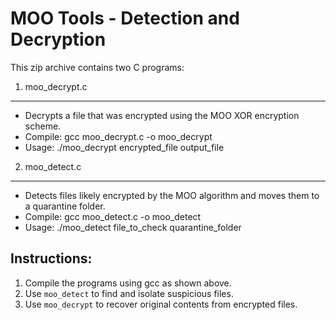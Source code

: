 MOO Tools - Detection and Decryption
====================================

This zip archive contains two C programs:

1. moo_decrypt.c
----------------
- Decrypts a file that was encrypted using the MOO XOR encryption scheme.
- Compile: gcc moo_decrypt.c -o moo_decrypt
- Usage: ./moo_decrypt encrypted_file output_file

2. moo_detect.c
---------------
- Detects files likely encrypted by the MOO algorithm and moves them to a quarantine folder.
- Compile: gcc moo_detect.c -o moo_detect
- Usage: ./moo_detect file_to_check quarantine_folder

Instructions:
-------------
1. Compile the programs using gcc as shown above.
2. Use `moo_detect` to find and isolate suspicious files.
3. Use `moo_decrypt` to recover original contents from encrypted files.
